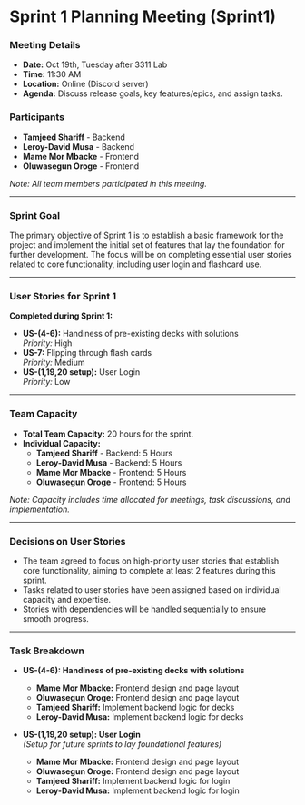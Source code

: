 # **Sprint 1 Planning Meeting (Sprint1)**

### Meeting Details
- **Date:** Oct 19th, Tuesday after 3311 Lab  
- **Time:** 11:30 AM  
- **Location:** Online (Discord server)  
- **Agenda:** Discuss release goals, key features/epics, and assign tasks.

### Participants
- **Tamjeed Shariff** - Backend
- **Leroy-David Musa** - Backend
- **Mame Mor Mbacke** - Frontend
- **Oluwasegun Oroge** - Frontend  

*Note: All team members participated in this meeting.*

---

### Sprint Goal
The primary objective of Sprint 1 is to establish a basic framework for the project and implement the initial set of features that lay the foundation for further development. The focus will be on completing essential user stories related to core functionality, including user login and flashcard use.

---

### User Stories for Sprint 1
**Completed during Sprint 1:**
- **US-(4-6):** Handiness of pre-existing decks with solutions  
  *Priority:* High
- **US-7:** Flipping through flash cards  
  *Priority:* Medium
- **US-(1,19,20 setup):** User Login  
  *Priority:* Low

---

### Team Capacity
- **Total Team Capacity:** 20 hours for the sprint.  
- **Individual Capacity:**
  - **Tamjeed Shariff** - Backend: 5 Hours
  - **Leroy-David Musa** - Backend: 5 Hours
  - **Mame Mor Mbacke** - Frontend: 5 Hours
  - **Oluwasegun Oroge** - Frontend: 5 Hours  

*Note: Capacity includes time allocated for meetings, task discussions, and implementation.*

---

### Decisions on User Stories
- The team agreed to focus on high-priority user stories that establish core functionality, aiming to complete at least 2 features during this sprint.
- Tasks related to user stories have been assigned based on individual capacity and expertise.
- Stories with dependencies will be handled sequentially to ensure smooth progress.

---

### Task Breakdown

- **US-(4-6): Handiness of pre-existing decks with solutions**
  - **Mame Mor Mbacke:** Frontend design and page layout
  - **Oluwasegun Oroge:** Frontend design and page layout
  - **Tamjeed Shariff:** Implement backend logic for decks
  - **Leroy-David Musa:** Implement backend logic for decks

- **US-(1,19,20 setup): User Login**  
  *(Setup for future sprints to lay foundational features)*

  - **Mame Mor Mbacke:** Frontend design and page layout
  - **Oluwasegun Oroge:** Frontend design and page layout
  - **Tamjeed Shariff:** Implement backend logic for login
  - **Leroy-David Musa:** Implement backend logic for login

